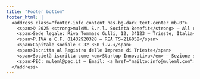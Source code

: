 ```yaml
---
title: "Footer bottom"
footer_html: |
  <address class="footer-info content has-bg-dark text-center mb-0">
    <span>© 2025 <strong>muleML S.r.l. Società Benefit</strong> – All rights reserved</span>
    <span>Sede legale: Riva Tommaso Gulli, 12, 34123 – Trieste, Italia</span>
    <span>P.IVA e C.F. 01432920328 – REA TS-216058</span>
    <span>Capitale sociale € 32.350 i.v.</span>
    <span>Iscritta al Registro delle Imprese di Trieste</span>
    <span>Società iscritta come <em>Startup Innovativa</em> – Sezione speciale</span>
    <span>PEC: muleml@pec.it – Email: <a href="mailto:info@muleml.com">info@muleml.com</a></span>
  </address>
---
```

